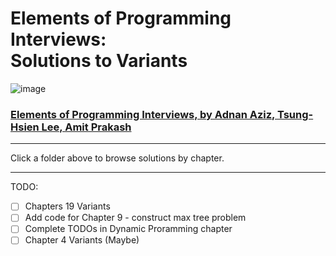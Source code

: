 # Elements of Programming Interviews: <br>Solutions to Variants

![image](https://user-images.githubusercontent.com/37650759/128461145-53ef354a-78d0-47de-9d6b-fb71cec8344e.png)


### [Elements of Programming Interviews, by Adnan Aziz, Tsung-Hsien Lee, Amit Prakash](https://www.amazon.com/Elements-Programming-Interviews-Insiders-Guide/dp/1479274836)

---

Click a folder above to browse solutions by chapter.

---

TODO:
 - [ ] Chapters 19 Variants
 - [ ] Add code for Chapter 9 - construct max tree problem
 - [ ] Complete TODOs in Dynamic Proramming chapter
 - [ ] Chapter 4 Variants (Maybe)
